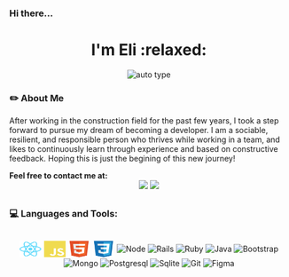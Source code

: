 ### Hi there...

<p align="center">
    <h1 align="center">I'm Eli :relaxed:</h1>
</p>
<p align="center">
    <img alt="auto type" src="https://readme-typing-svg.herokuapp.com/?lines=Fullstack+Developer&font=Fira%20Code&color=%23D62F79&center=true&width=280&height=50">
</p>

<h3>✏️ About Me</h3>
<p>After working in the construction field for the past few years, I took a step forward to pursue my dream of becoming a developer. I am a sociable, resilient, and responsible person who thrives while working in a team, and likes to continuously learn through experience and based on constructive feedback. Hoping this is just the   begining of this new journey!</p>
<strong>Feel free to contact me at:</strong>

<div align="center"> 
  <a href = "mailto:elidiane.asb@gmail.com"><img src="https://img.shields.io/badge/LinkedIn-0077B5?style=for-the-badge&logo=linkedin&logoColor=white" target="_blank"></a>
  <a href="https://www.linkedin.com/in/elidiane-bezerra" target="_blank"><img src="https://img.shields.io/badge/Gmail-D14836?style=for-the-badge&logo=gmail&logoColor=white" target="_blank"></a>   
</div>

<h2 dir="auto"></h2>  
<h3 align="left">💻 Languages and Tools:</h3>
<p align="left"> 

<div style="display: inline_block" align="center"><br>
  <img align="center" alt="React" height="30" width="40" src="https://raw.githubusercontent.com/devicons/devicon/master/icons/react/react-original.svg">
  <img align="center" alt="Js" height="30" width="40" src="https://raw.githubusercontent.com/devicons/devicon/master/icons/javascript/javascript-plain.svg">
  <img align="center" alt="HTML" height="30" width="40" src="https://raw.githubusercontent.com/devicons/devicon/master/icons/html5/html5-original.svg">
  <img align="center" alt="CSS" height="30" width="40" src="https://raw.githubusercontent.com/devicons/devicon/master/icons/css3/css3-original.svg">
  <img align="center" alt="Node" height="30" width="40" src="https://cdn.jsdelivr.net/gh/devicons/devicon/icons/nodejs/nodejs-original.svg" />
  <img align="center" alt="Rails" height="30" width="40" src="https://cdn.jsdelivr.net/gh/devicons/devicon/icons/rails/rails-plain-wordmark.svg" />
  <img align="center" alt="Ruby" height="30" width="40" src="https://cdn.jsdelivr.net/gh/devicons/devicon/icons/ruby/ruby-original.svg" />
  <img align="center" alt="Java" height="30" width="40" src="https://cdn.jsdelivr.net/gh/devicons/devicon/icons/java/java-original.svg" />          
  <img align="center" alt="Bootstrap" height="30" width="40" src="https://cdn.jsdelivr.net/gh/devicons/devicon/icons/bootstrap/bootstrap-original.svg" />
  <img align="center" alt="Mongo" height="30" width="40" src="https://cdn.jsdelivr.net/gh/devicons/devicon/icons/mongodb/mongodb-original.svg" />       
  <img align="center" alt="Postgresql" height="30" width="40" src="https://cdn.jsdelivr.net/gh/devicons/devicon/icons/postgresql/postgresql-original.svg" />
  <img align="center" alt="Sqlite" height="30" width="40" src="https://cdn.jsdelivr.net/gh/devicons/devicon/icons/sqlite/sqlite-original.svg" />
  <img align="center" alt="Git" height="30" width="40" src="https://cdn.jsdelivr.net/gh/devicons/devicon/icons/git/git-original.svg" />
  <img align="center" alt="Figma" height="30" width="40" src="https://cdn.jsdelivr.net/gh/devicons/devicon/icons/figma/figma-original.svg" />
          
          
          
                              
</div>


